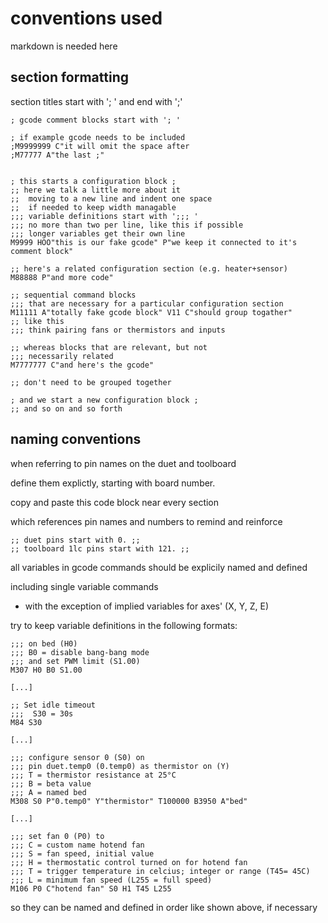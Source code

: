 # conventions used 

markdown is needed here

## section formatting

section titles start with '; ' and end with ';'
 ```
; gcode comment blocks start with '; '

; if example gcode needs to be included
;M9999999 C"it will omit the space after
;M77777 A"the last ;"


; this starts a configuration block ; 
;; here we talk a little more about it
;;  moving to a new line and indent one space
;;  if needed to keep width managable
;;; variable definitions start with ';;; '
;;; no more than two per line, like this if possible
;;; longer variables get their own line
M9999 HOO"this is our fake gcode" P"we keep it connected to it's comment block"

;; here's a related configuration section (e.g. heater+sensor)
M88888 P"and more code"

;; sequential command blocks
;;; that are necessary for a particular configuration section
M11111 A"totally fake gcode block" V11 C"should group togather"
;; like this
;;; think pairing fans or thermistors and inputs

;; whereas blocks that are relevant, but not 
;;; necessarily related
M7777777 C"and here's the gcode"

;; don't need to be grouped together

; and we start a new configuration block ; 
;; and so on and so forth
```
## naming conventions

when referring to pin names on the duet and toolboard

define them explictly, starting with board number.

copy and paste this code block near every section 

which references pin names and numbers to remind and reinforce
```
;; duet pins start with 0. ;;
;; toolboard 1lc pins start with 121. ;;
```
all variables in gcode commands should be explicily named and defined

including single variable commands

 - with the exception of implied variables for axes' (X, Y, Z, E)

try to keep variable definitions in the following formats:

```
;;; on bed (H0)
;;; B0 = disable bang-bang mode   
;;; and set PWM limit (S1.00) 
M307 H0 B0 S1.00 

[...]

;; Set idle timeout
;;;  S30 = 30s																		                                      
M84 S30  

[...]

;;; configure sensor 0 (S0) on  
;;; pin duet.temp0 (0.temp0) as thermistor on (Y) 
;;; T = thermistor resistance at 25°C
;;; B = beta value
;;; A = named bed
M308 S0 P"0.temp0" Y"thermistor" T100000 B3950 A"bed"

[...]

;;; set fan 0 (P0) to
;;; C = custom name hotend fan
;;; S = fan speed, initial value
;;; H = thermostatic control turned on for hotend fan
;;; T = trigger temperature in celcius; integer or range (T45= 45C) 
;;; L = minimum fan speed (L255 = full speed)                                                  
M106 P0 C"hotend fan" S0 H1 T45 L255   
```
so they can be named and defined in order like shown above, if necessary

